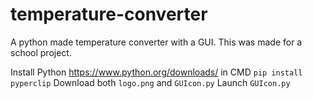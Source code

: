 # temperature-converter
A python made temperature converter with a GUI. This was made for a school project.

Install Python https://www.python.org/downloads/
in CMD ``pip install pyperclip``
Download both ``logo.png`` and ``GUIcon.py``
Launch ``GUIcon.py``
